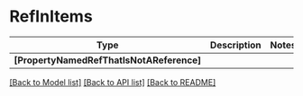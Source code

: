 # RefInItems

Type | Description | Notes
------------- | ------------- | -------------
**[PropertyNamedRefThatIsNotAReference]** |  | 

[[Back to Model list]](../README.md#documentation-for-models) [[Back to API list]](../README.md#documentation-for-api-endpoints) [[Back to README]](../README.md)

